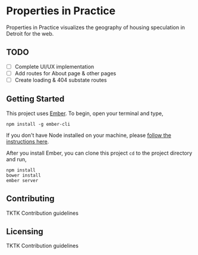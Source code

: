 # Properties in Practice

Properties in Practice visualizes the geography of housing speculation in Detroit for the web.

## TODO
- [ ] Complete UI/UX implementation
- [ ] Add routes for About page & other pages
- [ ] Create loading & 404 substate routes

## Getting Started

This project uses [Ember](http://emberjs.com/). To begin, open your terminal and type,

```
npm install -g ember-cli
```

If you don't have Node installed on your machine, please [follow the instructions here](https://nodejs.org/).

After you install Ember, you can clone this project `cd` to the project directory and run,

```
npm install
bower install
ember server
```

## Contributing

TKTK Contribution guidelines

## Licensing

TKTK Contribution guidelines
